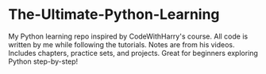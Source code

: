 # The-Ultimate-Python-Learning
My Python learning repo inspired by CodeWithHarry's course. All code is written by me while following the tutorials. Notes are from his videos. Includes chapters, practice sets, and projects. Great for beginners exploring Python step-by-step!
